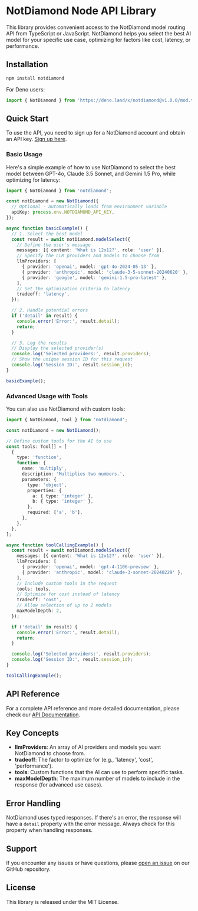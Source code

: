 # NotDiamond Node API Library

This library provides convenient access to the NotDiamond model routing API from TypeScript or JavaScript. NotDiamond helps you select the best AI model for your specific use case, optimizing for factors like cost, latency, or performance.

## Installation

```sh
npm install notdiamond
```

For Deno users:

```ts
import { NotDiamond } from 'https://deno.land/x/notdiamond@v1.0.0/mod.ts';
```

## Quick Start

To use the API, you need to sign up for a NotDiamond account and obtain an API key. [Sign up here](https://app.notdiamond.ai).

### Basic Usage

Here's a simple example of how to use NotDiamond to select the best model between GPT-4o, Claude 3.5 Sonnet, and Gemini 1.5 Pro, while optimizing for latency:

```typescript
import { NotDiamond } from 'notdiamond';

const notDiamond = new NotDiamond({
  // Optional - automatically loads from environment variable
  apiKey: process.env.NOTDIAMOND_API_KEY,
});

async function basicExample() {
  // 1. Select the best model
  const result = await notDiamond.modelSelect({
    // Define the user's message
    messages: [{ content: 'What is 12x12?', role: 'user' }],
    // Specify the LLM providers and models to choose from
    llmProviders: [
      { provider: 'openai', model: 'gpt-4o-2024-05-13' },
      { provider: 'anthropic', model: 'claude-3-5-sonnet-20240620' },
      { provider: 'google', model: 'gemini-1.5-pro-latest' },
    ],
    // Set the optimization criteria to latency
    tradeoff: 'latency',
  });

  // 2. Handle potential errors
  if ('detail' in result) {
    console.error('Error:', result.detail);
    return;
  }

  // 3. Log the results
  // Display the selected provider(s)
  console.log('Selected providers:', result.providers);
  // Show the unique session ID for this request
  console.log('Session ID:', result.session_id);
}

basicExample();
```

### Advanced Usage with Tools

You can also use NotDiamond with custom tools:

```typescript
import { NotDiamond, Tool } from 'notdiamond';

const notDiamond = new NotDiamond();

// Define custom tools for the AI to use
const tools: Tool[] = [
  {
    type: 'function',
    function: {
      name: 'multiply',
      description: 'Multiplies two numbers.',
      parameters: {
        type: 'object',
        properties: {
          a: { type: 'integer' },
          b: { type: 'integer' },
        },
        required: ['a', 'b'],
      },
    },
  },
];

async function toolCallingExample() {
  const result = await notDiamond.modelSelect({
    messages: [{ content: 'What is 12x12?', role: 'user' }],
    llmProviders: [
      { provider: 'openai', model: 'gpt-4-1106-preview' },
      { provider: 'anthropic', model: 'claude-3-sonnet-20240229' },
    ],
    // Include custom tools in the request
    tools: tools,
    // Optimize for cost instead of latency
    tradeoff: 'cost',
    // Allow selection of up to 2 models
    maxModelDepth: 2,
  });

  if ('detail' in result) {
    console.error('Error:', result.detail);
    return;
  }

  console.log('Selected providers:', result.providers);
  console.log('Session ID:', result.session_id);
}

toolCallingExample();
```

## API Reference

For a complete API reference and more detailed documentation, please check our [API Documentation](https://notdiamond.readme.io/v0.1.0-beta/docs/getting-started).

## Key Concepts

- **llmProviders**: An array of AI providers and models you want NotDiamond to choose from.
- **tradeoff**: The factor to optimize for (e.g., 'latency', 'cost', 'performance').
- **tools**: Custom functions that the AI can use to perform specific tasks.
- **maxModelDepth**: The maximum number of models to include in the response (for advanced use cases).

## Error Handling

NotDiamond uses typed responses. If there's an error, the response will have a `detail` property with the error message. Always check for this property when handling responses.

## Support

If you encounter any issues or have questions, please [open an issue](https://github.com/Not-Diamond/notdiamond-node) on our GitHub repository.

## License

This library is released under the MIT License.
